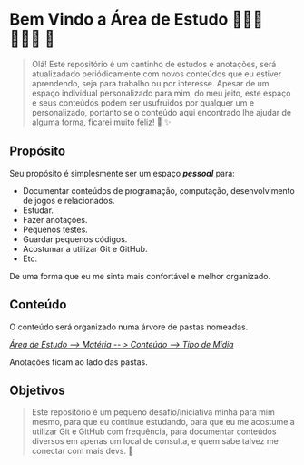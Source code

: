 # Bem Vindo a Área de Estudo  👩🏼‍💻 👨🏼‍💻 💜

> Olá! Este repositório é um cantinho de estudos e anotações, será atualizadado periódicamente com novos conteúdos que eu estiver aprendendo, seja para trabalho ou por interesse. Apesar de um espaço individual personalizado para mim, do meu jeito, este espaço e seus conteúdos podem ser usufruidos por qualquer um e personalizado, portanto se o conteúdo aqui encontrado lhe ajudar de alguma forma, ficarei muito feliz! 🥰 ✨  

## Propósito 

Seu propósito é simplesmente ser um espaço ***pessoal*** para:

- Documentar conteúdos de programação, computação, desenvolvimento de jogos e relacionados.
- Estudar.
- Fazer anotações. 
- Pequenos testes.
- Guardar pequenos códigos.
- Acostumar a utilizar Git e GitHub.
- Etc.

De uma forma que eu me sinta mais confortável e melhor organizado.

## Conteúdo

O conteúdo será organizado numa árvore de pastas nomeadas.

<ins>*Área de Estudo --> Matéria -- > Conteúdo --> Tipo de Mídia*</ins>

Anotações ficam ao lado das pastas.

## Objetivos

> Este repositório é um pequeno desafio/iniciativa minha para mim mesmo, para que eu continue estudando, para que eu me acostume a utilizar Git e GitHub com frequência, para documentar conteúdos diversos em apenas um local de consulta, e quem sabe talvez me conectar com mais devs.  🥰
